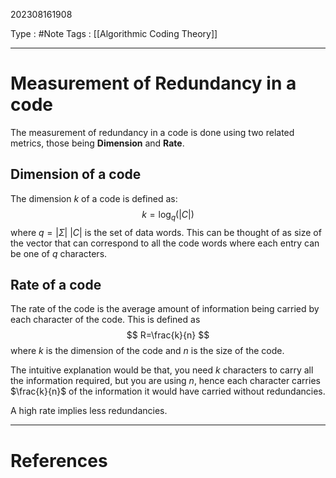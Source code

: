 202308161908

Type : #Note
Tags : [[Algorithmic Coding Theory]]

---
# Measurement of Redundancy in a code
The measurement of redundancy in a code is done using two related metrics, those being **Dimension** and **Rate**.
## Dimension of a code
The dimension $k$ of a code is defined as:
$$
k=\log_{q}(|C|)
$$
where
$q=|\Sigma|$
$|C|$ is the set of data words.
This can be thought of as size of the vector that can correspond to all the code words where each entry can be one of $q$ characters.

## Rate of a code
The rate of the code is the average amount of information being carried by each character of the code.
This is defined as 
$$
R=\frac{k}{n}
$$
where $k$ is the dimension of the code and $n$ is the size of the code.

The intuitive explanation would be that, you need $k$ characters to carry all the information required, but you are using $n$, hence each character carries $\frac{k}{n}$ of the information it would have carried without redundancies.

A high rate implies less redundancies.

---
# References
